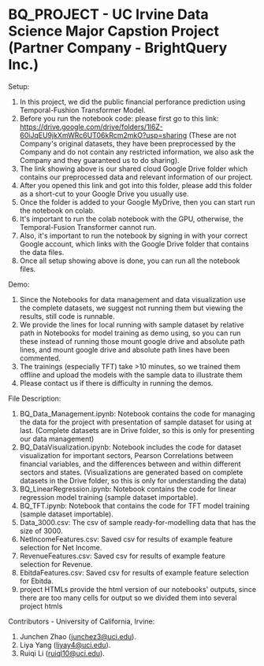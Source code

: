 # BQ_PROJECT - UC Irvine Data Science Major Capstion Project (Partner Company - BrightQuery Inc.)
Setup:
1. In this project, we did the public financial perforance prediction using Temporal-Fushion Transformer Model.
2. Before you run the notebook code: please first go to this link: https://drive.google.com/drive/folders/1I6Z-60iJqEU9jkXmWRc6UT06kRcm2mkO?usp=sharing (These are not Company's original datasets, they have been preprocessed by the Company and do not contain any restricted information, we also ask the Company and they guaranteed us to do sharing).
3. The link showing above is our shared cloud Google Drive folder which contains our preprocessed data and relevant information of our project.
4. After you opened this link and got into this folder, please add this folder as a short-cut to your Google Drive you usually use.
5. Once the folder is added to your Google MyDrive, then you can start run the notebook on colab.
6. It's important to run the colab notebook with the GPU, otherwise, the Temporal-Fusion Transformer cannot run.
7. Also, it's important to run the notebook by signing in with your correct Google account, which links with the Google Drive folder that contains the data files.
8. Once all setup showing above is done, you can run all the notebook files.

Demo:
1. Since the Notebooks for data management and data visualization use the complete datasets, we suggest not running them but viewing the results, still code is runnable.
2. We provide the lines for local running with sample dataset by relative path in Notebooks for model training as demo using, so you can run these instead of running those mount google drive and absolute path lines, and mount google drive and absolute path lines have been commented.
3. The trainings (especially TFT) take >10 minutes, so we trained them offline and upload the models with the sample data to illustrate them
4. Please contact us if there is difficulty in running the demos.

File Description:
1. BQ_Data_Management.ipynb: Notebook contains the code for managing the data for the project with presentation of sample dataset for using at last. (Complete datasets are in Drive folder, so this is only for presenting our data management)
2. BQ_DataVisualization.ipynb: Notebook includes the code for dataset visualization for important sectors, Pearson Correlations between financial variables, and the differences between and within different sectors and states. (Visualizations are generated based on complete datasets in the Drive folder, so this is only for understanding the data)
3. BQ_LinearRegression.ipynb: Notebook contains the code for linear regression model training (sample dataset importable).
4. BQ_TFT.ipynb: Notebook that contains the code for TFT model training  (sample dataset importable). 
5. Data_3000.csv: The csv of sample ready-for-modelling data that has the size of 3000.
6. NetIncomeFeatures.csv: Saved csv for results of example feature selection for Net Income. 
7. RevenueFeatures.csv: Saved csv for results of example feature selection for Revenue. 
8. EbitdaFeatures.csv: Saved csv for results of example feature selection for Ebitda. 
9. project HTMLs provide the html version of our notebooks' outputs, since there are too many cells for output so we divided them into several project htmls

Contributors - University of California, Irvine: 
1. Junchen Zhao (junchez3@uci.edu).
2. Liya Yang (liyay4@uci.edu).
3. Ruiqi Li (ruiql10@uci.edu).


